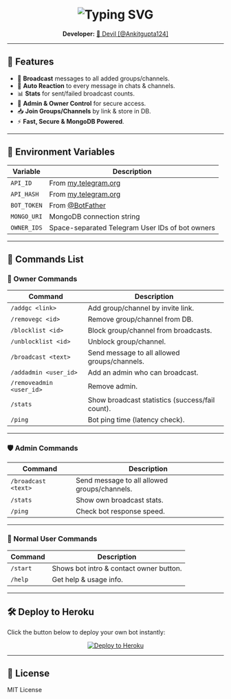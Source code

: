 <h1 align="center">
  <img src="https://readme-typing-svg.demolab.com?font=Monoton&size=40&duration=3000&pause=500&color=FF0000,FF7F00,FFFF00,00FF00,0000FF,4B0082,9400D3&center=true&vCenter=true&width=800&lines=🌈+Telegram+Broadcast+%26+Auto+Reaction+Bot;⚡+Multi+Group+%7C+Channel+Support;🚀+Fast+%7C+MongoDB+%7C+Heroku" alt="Typing SVG" />
</h1>

<p align="center">
  <b>Developer:</b> <a href="https://t.me/Ankitgupta214">🖤 Devil [@Ankitgupta124]</a>
</p>

---

## 🚀 Features
- 📢 **Broadcast** messages to all added groups/channels.
- 🤖 **Auto Reaction** to every message in chats & channels.
- 📊 **Stats** for sent/failed broadcast counts.
- 👑 **Admin & Owner Control** for secure access.
- 📥 **Join Groups/Channels** by link & store in DB.
- ⚡ **Fast, Secure & MongoDB Powered**.

---

## 🔧 Environment Variables
| Variable    | Description |
|-------------|-------------|
| `API_ID`    | From [my.telegram.org](https://my.telegram.org) |
| `API_HASH`  | From [my.telegram.org](https://my.telegram.org) |
| `BOT_TOKEN` | From [@BotFather](https://t.me/BotFather) |
| `MONGO_URI` | MongoDB connection string |
| `OWNER_IDS` | Space-separated Telegram User IDs of bot owners |

---

## 📜 Commands List

### 👑 Owner Commands
| Command       | Description |
|---------------|-------------|
| `/addgc <link>` | Add group/channel by invite link. |
| `/removegc <id>` | Remove group/channel from DB. |
| `/blocklist <id>` | Block group/channel from broadcasts. |
| `/unblocklist <id>` | Unblock group/channel. |
| `/broadcast <text>` | Send message to all allowed groups/channels. |
| `/addadmin <user_id>` | Add an admin who can broadcast. |
| `/removeadmin <user_id>` | Remove admin. |
| `/stats` | Show broadcast statistics (success/fail count). |
| `/ping` | Bot ping time (latency check). |

---

### 🛡 Admin Commands
| Command       | Description |
|---------------|-------------|
| `/broadcast <text>` | Send message to all allowed groups/channels. |
| `/stats` | Show own broadcast stats. |
| `/ping` | Check bot response speed. |

---

### 👤 Normal User Commands
| Command       | Description |
|---------------|-------------|
| `/start` | Shows bot intro & contact owner button. |
| `/help` | Get help & usage info. |

---

## 🛠 Deploy to Heroku
Click the button below to deploy your own bot instantly:

<p align="center">
  <a href="https://heroku.com/deploy?template=https://github.com/YourUsername/YourRepoName">
    <img src="https://www.herokucdn.com/deploy/button.svg" alt="Deploy to Heroku"/>
  </a>
</p>

---

## 📜 License
MIT License
